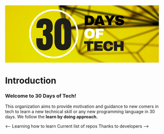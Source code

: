 <p align="center">
<img src="/assets/Logo.png">
</p>

# Introduction

### Welcome to 30 Days of Tech!
This organization aims to provide motivation and guidance to new comers in tech to learn a new technical skill or any new programming language in 30 days. We follow the **learn by doing approach.**

<--
Learning how to learn
Current list of repos
Thanks to developers
 -->
